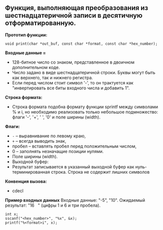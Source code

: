 ## Функция, выполняющая преобразования из шестнадцатеричной записи в десятичную отформатированную.

**Прототип функции:**

```void print(char *out_buf, const char *format, const char *hex_number);```

**Входные данные =**
- 128-битное число со знаком, представленное в двоичном дополнительном коде.
- Число задано в виде шестнадцатеричной строки. Буквы могут быть как верхнего, так и нижнего регистра.
- Если перед числом стоит символ '-', то он трактуется как "инвертировать все биты входного числа и добавить 1".

**Строка формата:**
- Строка формата подобна формату функции sprintf между символами % и i, но необходимо реализовать только небольшое подмножество: флаги '-', '+', ' ', '0' и поле ширины (width). 

**Флаги:**
- `-` – выравнивание по левому краю,
- `+` – всегда выводить знак,
- пробел – вставлять пробел перед положительным числом,
- 0 – заполнять незначащие позиции нулями.
- Поле ширины (width).
- Выходной буфер:
- Результат записывается в указанный выходной буфер как нуль-терминированная строка. Строка не содержит лишних символов 

**Конвенция вызова:**
- cdecl

**Пример входных данных**
Входные данные: "-5", "10".
Ожидаемый результат: "16   " (цифры 1 и 6 и три пробела).

```
int x;
sscanf("<hex_number>", "%x", &x);
printf("%<format>i", x);
```